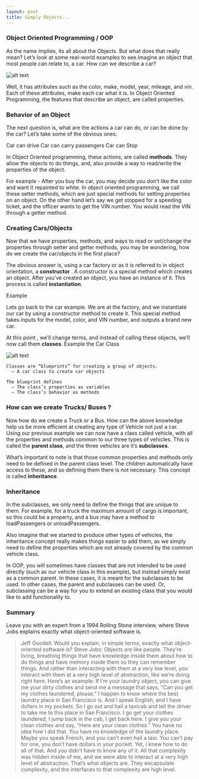```yaml
---
layout: post
title: Simply Objects...
---
```


### Object Oriented Programming / OOP

As the name implies,  its all about the Objects. But what does that really mean?
Let’s look at some real-world examples to see.Imagine an object that most people can relate to, a car.
How can we describe a car?

![alt text](http://tejbans.github.io/images/Pagani.jpg)


Well, it has attributes such as the color, make, model, year, mileage, and vin. Each of these attributes, make each car what it is. In Object Oriented Programming, the features that describe an object, are called properties.

### Behavior of an Object

The next question is, what are the actions a car can do, or can be done by the car? Let’s take some of the obvious ones:

Car can drive
Car can carry passengers
Car can Stop

In Object Oriented programming, these actions, are called **methods**. They allow the objects to do things, and, also provide a way to read/write the properties of the object.

For example - After you buy the car, you may decide you don’t like the color and want it repainted to white. In object oriented programming, we call these setter methods, which are just special methods for setting properties on an object. On the other hand let’s say we get stopped for a speeding ticket, and the officer wants to get the VIN number. You would read the VIN through a getter method.


### Creating Cars/Objects

Now that we have properties, methods, and ways to read or set/change the properties through setter and getter methods, you may be wondering, how do we create the car/objects in the first place?

The obvious answer is, using a car factory or as it is referred to in object orientation, a **constructor** . A constructor is a special method which creates an object. After you’ve created an object, you have an instance of it. This process is called **instantiation**.


Example

Lets go back to the car example. We are at the factory, and we instantiate our car by using a constructor method to create it. This special method takes inputs for the model, color, and VIN number, and outputs a brand new car.

At this point , we’ll change terms, and instead of calling these objects, we’ll now call them **classes**. Example the Car Class

![alt text](http://tejbans.github.io/images/classes_and_objects.jpg "Car Objects")

    Classes are “blueprints” for creating a group of objects.
      – A car class to create car objects

    The blueprint defines
      – The class’s properties as variables
      – The class’s behavior as methods


### How can we create Trucks/ Buses ?

Now how do we create a Truck or a Bus. How can the above knowledge help us be more efficient at creating any type of Vehicle not just a car.
Using our previous example we can now have a class called vehicle, with all the properties and methods common to our three types of vehicles. This is called the **parent class**, and the three vehicles are it’s **subclasses**. 

What’s important to note is that those common properties and methods only need to be defined in the parent class level. The children automatically have access to these, and so defining them there is not necessary. This concept is called **inheritance**.


### Inheritance

In the subclasses, we only need to define the things that are unique to them. For example, for a truck the maximum amount of cargo is important, so this could be a property, and a bus may have a method to loadPassengers or unloadPassengers.

Also imagine that we started to produce other types of vehicles, the inheritance concept really makes things easier to add them, as we simply need to define the properties which are not already covered by the common vehicle class.

In OOP, you will sometimes have classes that are not intended to be used directly (such as our vehicle class in this example), but instead simply exist as a common parent. In these cases, it is meant for the subclasses to be used. In other cases, the parent and subclasses can be used. Or, subclassing can be a way for you to extend an existing class that you would like to add functionality to.


### Summary


Leave you with an expert from a 1994 Rolling Stone interview, where Steve Jobs explains exactly what object-oriented software is.

> Jeff Goodell: Would you explain, in simple terms, exactly what object-oriented software is?
Steve Jobs: Objects are like people. They’re living, breathing things that have knowledge inside them about how to do things and have memory inside them so they can remember things. And rather than interacting with them at a very low level, you interact with them at a very high level of abstraction, like we’re doing right here.
Here’s an example: If I’m your laundry object, you can give me your dirty clothes and send me a message that says, “Can you get my clothes laundered, please.” I happen to know where the best laundry place in San Francisco is. And I speak English, and I have dollars in my pockets. So I go out and hail a taxicab and tell the driver to take me to this place in San Francisco. I go get your clothes laundered, I jump back in the cab, I get back here. I give you your clean clothes and say, “Here are your clean clothes.”
You have no idea how I did that. You have no knowledge of the laundry place. Maybe you speak French, and you can’t even hail a taxi. You can’t pay for one, you don’t have dollars in your pocket. Yet, I knew how to do all of that. And you didn’t have to know any of it. All that complexity was hidden inside of me, and we were able to interact at a very high level of abstraction. That’s what objects are. They encapsulate complexity, and the interfaces to that complexity are high level.



